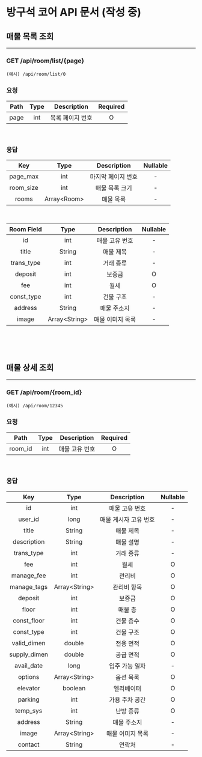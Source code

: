 # 방구석 코어 API 문서 (작성 중)

## 매물 목록 조회
---
### GET /api/room/list/{page}
`(예시) /api/room/list/0`
</br>

### 요청
| Path  | Type  |   Description    | Required |
| :---: | :---: | :--------------: | :------: |
| page  |  int  | 목록 페이지 번호 |    O     |

</br>

### 응답
|    Key    |     Type     |    Description     | Nullable |
| :-------: | :----------: | :----------------: | :------: |
| page_max  |     int      | 마지막 페이지 번호 |    -     |
| room_size |     int      |   매물 목록 크기   |    -     |
|   rooms   | Array\<Room> |     매물 목록      |    -     |

</br>

| Room Field |      Type      |   Description    | Nullable |
| :--------: | :------------: | :--------------: | :------: |
|     id     |      int       |  매물 고유 번호  |    -     |
|   title    |     String     |    매물 제목     |    -     |
| trans_type |      int       |    거래 종류     |    -     |
|  deposit   |      int       |      보증금      |    O     |
|    fee     |      int       |       월세       |    O     |
| const_type |      int       |    건물 구조     |    -     |
|  address   |     String     |   매물 주소지    |    -     |
|   image    | Array\<String> | 매물 이미지 목록 |    -     |

</br></br></br>

## 매물 상세 조회
---
### GET /api/room/{room_id}
`(예시) /api/room/12345`
</br>

### 요청
|  Path   | Type  |  Description   | Required |
| :-----: | :---: | :------------: | :------: |
| room_id |  int  | 매물 고유 번호 |    O     |

</br>

### 응답
|     Key      |      Type      |      Description      | Nullable |
| :----------: | :------------: | :-------------------: | :------: |
|      id      |      int       |    매물 고유 번호     |    -     |
|   user_id    |      long      | 매물 게시자 고유 번호 |    -     |
|    title     |     String     |       매물 제목       |    -     |
| description  |     String     |       매물 설명       |    -     |
|  trans_type  |      int       |       거래 종류       |    -     |
|     fee      |      int       |         월세          |    O     |
|  manage_fee  |      int       |        관리비         |    O     |
| manage_tags  | Array\<String> |      관리비 항목      |    O     |
|   deposit    |      int       |        보증금         |    O     |
|    floor     |      int       |        매물 층        |    O     |
| const_floor  |      int       |       건물 층수       |    O     |
|  const_type  |      int       |       건물 구조       |    O     |
| valid_dimen  |     double     |       전용 면적       |    O     |
| supply_dimen |     double     |       공급 면적       |    O     |
|  avail_date  |      long      |    입주 가능 일자     |    -     |
|   options    | Array\<String> |       옵션 목록       |    O     |
|   elevator   |    boolean     |      엘리베이터       |    O     |
|   parking    |      int       |    가용 주차 공간     |    O     |
|   temp_sys   |      int       |       난방 종류       |    O     |
|   address    |     String     |      매물 주소지      |    -     |
|    image     | Array\<String> |   매물 이미지 목록    |    -     |
|   contact    |     String     |        연락처         |    -     |
</br></br></br>


